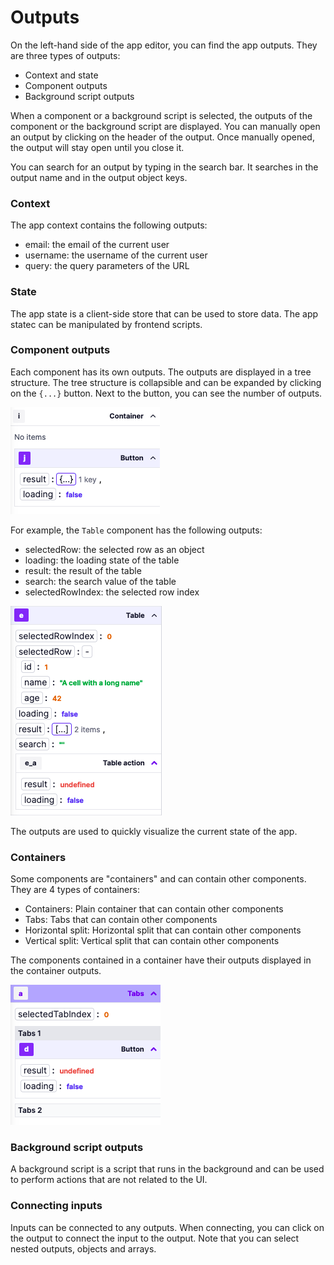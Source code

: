# Outputs

On the left-hand side of the app editor, you can find the app outputs. They are three types of outputs:

- Context and state
- Component outputs
- Background script outputs

When a component or a background script is selected, the outputs of the component or the background script are displayed.
You can manually open an output by clicking on the header of the output. Once manually opened, the output will stay open until you close it.

You can search for an output by typing in the search bar. It searches in the output name and in the output object keys.

### Context

The app context contains the following outputs:

- email: the email of the current user
- username: the username of the current user
- query: the query parameters of the URL

### State

The app state is a client-side store that can be used to store data. The app statec can be manipulated by frontend scripts.

### Component outputs

Each component has its own outputs. The outputs are displayed in a tree structure. The tree structure is collapsible and can be expanded by clicking on the `{...}` button. Next to the button, you can see the number of outputs.

![App outputs](../assets/apps/2_app_outputs/app-output-collapsed.png)

For example, the `Table` component has the following outputs:

- selectedRow: the selected row as an object
- loading: the loading state of the table
- result: the result of the table
- search: the search value of the table
- selectedRowIndex: the selected row index

![App outputs](../assets/apps/2_app_outputs/app_outputs.png)

The outputs are used to quickly visualize the current state of the app.

### Containers

Some components are "containers" and can contain other components. They are 4 types of containers:

- Containers: Plain container that can contain other components
- Tabs: Tabs that can contain other components
- Horizontal split: Horizontal split that can contain other components
- Vertical split: Vertical split that can contain other components

The components contained in a container have their outputs displayed in the container outputs.

![App outputs](../assets/apps/2_app_outputs/app-output-container.png)

### Background script outputs

A background script is a script that runs in the background and can be used to perform actions that are not related to the UI.

### Connecting inputs

Inputs can be connected to any outputs. When connecting, you can click on the output to connect the input to the output. Note that you can select nested outputs, objects and arrays.
